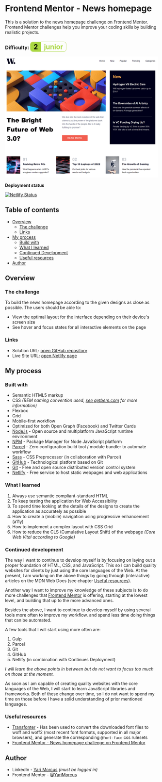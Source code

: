 # Frontend Mentor - News homepage

This is a solution to the [news homepage challenge on Frontend Mentor](https://www.frontendmentor.io/challenges/news-homepage-H6SWTa1MFl). Frontend Mentor challenges help you improve your coding skills by building realistic projects.

### Difficulty: <span style="border: 1px solid rgb(170, 215, 66); display: inline-flex; border-radius: .5rem; font-size: 1.4rem; font-weight: 700"><span style="border-top-left-radius: .5rem; border-bottom-left-radius: .5rem; padding: 2px 10px;  color: #000; background-color: rgb(170, 215, 66);">2</span><span style="padding: 2px 10px; background-color: transparent; color: rgb(170, 215, 66); font-weight: 700;">junior</span></span>

![](screenshot.png)

**Deployment status**

[![Netlify Status](https://api.netlify.com/api/v1/badges/c1dfc1f0-1132-4577-aa75-15de0d1ce478/deploy-status)](https://app.netlify.com/sites/news-homepage-yari-morcus/deploys?branch=main)

## Table of contents

- [Overview](#overview)
  - [The challenge](#the-challenge)
  - [Links](#links)
- [My process](#my-process)
  - [Build with](#built-with)
  - [What I learned](#what-i-learned)
  - [Continued Development](#continued-development)
  - [Useful resources](#useful-resources)
- [Author](#author)

## Overview

### The challenge

To build the news homepage according to the given designs as close as possible.
The users should be able to:

- View the optimal layout for the interface depending on their device's screen size
- See hover and focus states for all interactive elements on the page

### Links

- Solution URL: [open GitHub repository](https://github.com/YariMorcus/news-homepage)
- Live Site URL: [open Netlify page](https://news-homepage-yari-morcus.netlify.app)

## My process

### Built with

- Semantic HTML5 markup
- CSS _(BEM naming convention used, [see getbem.com](http://getbem.com) for more information)_
- Flexbox
- Grid
- Mobile-first workflow
- Optimized for both Open Graph (Facebook) and Twitter Cards
- [Node.js](https://nextjs.org/) - Open source and multiplatform JavaScript runtime environment
- [NPM](https://www.npmjs.com/) - Package Manager for Node JavaScript platform
- [Parcel](https://parceljs.org/) - Zero configuration build tool / module bundler to automate workflow
- [Sass](https://sass-lang.com/) - CSS Preprocessor (in collaboration with Parcel)
- [GitHub](https://github.com/) - Technological platform based on Git
- [Git](https://git-scm.com/) - Free and open source distributed version control system
- [Netlify](https://www.netlify.com/) - Free service to host static webpages and web applications

### What I learned

1. Always use semantic compliant-standard HTML
2. To keep testing the application for Web Accessibility
3. To spend time looking at the details of the designs to create the application as accurately as possible
4. How to create a (mobile) navigation using progressive enhancement (a11y)
5. How to implement a complex layout with CSS Grid
6. How to reduce the CLS (Cumulative Layout Shift) of the webpage _(Core Web Vital according to Google)_

### Continued development

The way I want to continue to develop myself is by focusing on laying out a proper foundation of HTML, CSS, and JavaScript.
This so I can build quality websites for clients by just using the core languages of the Web.
At the present, I am working on the above things by going through (interactive) articles on the MDN Web Docs (see chapter [Useful resources](#useful-resources)).

Another way I want to improve my knowledge of these subjects is to do more challenges that [Frontend Mentor](https://www.frontendmentor.io/challenges) is offering, starting at the lowest level, and building that up to the more advanced ones.

Besides the above, I want to continue to develop myself by using several tools more often to improve my workflow. and spend less time doing things that can be automated.

A few tools that I will start using more often are:

1. Gulp
2. Parcel
3. Git
4. GitHub
5. Netlify (in combination with Continues Deployment)

_I will learn the above points in between but do not want to focus too much on those at the moment._

As soon as I am capable of creating quality websites with the core languages of the Web, I will start to learn JavaScript libraries and frameworks. Both of these change over time, so I do not want to spend my time on those before I have a solid understanding of prior mentioned languages.

### Useful resources

- [Transfonter](https://transfonter.org) - Has been used to convert the downloaded font files to woff and woff2 (most recent font formats, supported in all major browsers), and generate the corresponding `@font-face` css rulesets
- [Frontend Mentor - News homepage challenge on Frontend Mentor](https://www.frontendmentor.io/challenges/news-homepage-H6SWTa1MFl)

## Author

- LinkedIn - [Yari Morcus](https://www.linkedin.com/in/yarimorcus) _(must be logged in)_
- Frontend Mentor - [@YariMorcus](https://www.frontendmentor.io/profile/YariMorcus)
